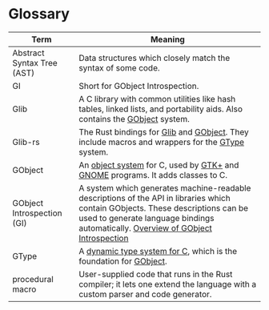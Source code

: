 # Glossary

Term                       | Meaning
---------------------------|--------
Abstract Syntax Tree (AST) | Data structures which closely match the syntax of some code.
GI                         | Short for GObject Introspection.
Glib                       | A C library with common utilities like hash tables, linked lists, and portability aids.  Also contains the [GObject] system.
Glib-rs                    | The Rust bindings for [Glib] and [GObject].  They include macros and wrappers for the [GType] system.
GObject                    | An [object system][GObject] for C, used by [GTK+] and [GNOME] programs.  It adds classes to C.
GObject Introspection (GI) | A system which generates machine-readable descriptions of the API in libraries which contain GObjects.  These descriptions can be used to generate language bindings automatically.  [Overview of GObject Introspection][gi]
GType                      | A [dynamic type system for C][GType], which is the foundation for [GObject].
procedural macro           | User-supplied code that runs in the Rust compiler; it lets one extend the language with a custom parser and code generator.


[GObject]: https://developer.gnome.org/gobject/stable/
[GNOME]: https://www.gnome.org
[GTK+]: https://www.gtk.org
[Glib]: https://developer.gnome.org/glib/stable/
[GType]: https://developer.gnome.org/gobject/stable/chapter-gtype.html
[gi]: https://people.gnome.org/~federico/blog/magic-of-gobject-introspection.html
